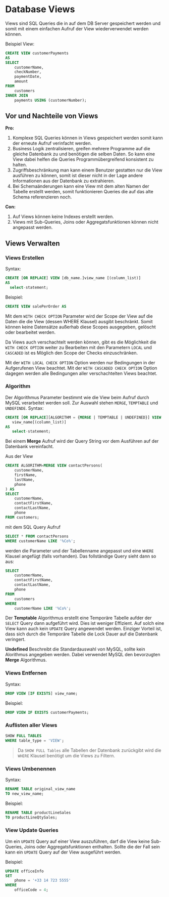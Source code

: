 # Database Views

Views sind SQL Queries die in auf dem DB Server gespeichert werden und somit mit einem einfachen Aufruf der View wiederverwendet werden können.

Beispiel View:
```sql
CREATE VIEW customerPayments
AS 
SELECT 
    customerName, 
    checkNumber, 
    paymentDate, 
    amount
FROM
    customers
INNER JOIN
    payments USING (customerNumber);
```

## Vor und Nachteile von Views
**Pro:**
1. Komplexe SQL Queries können in Views gespeichert werden somit kann der erneute Aufruf verinfacht werden.
1. Business Logik zentralisieren, greifen mehrere Programme auf die gleiche Datenbank zu und benötigen die selben Daten. So kann eine View dabei helfen die Queries Programmübergreifend konsistent zu halten.
1. Zugriffsbeschränkung man kann einem Benutzer gestatten nur die View ausführen zu können, somit ist dieser nicht in der Lage andere Informationen aus der Datenbank zu extrahieren.
1. Bei Schemaänderungen kann eine View mit dem alten Namen der Tabelle erstellt werden, somit funktionieren Queries die auf das alte Schema referenzieren noch.

**Con:**
1. Auf Views können keine Indexes erstellt werden.
1. Views mit Sub-Queries, Joins oder Aggregatsfunktionen können nicht angepasst werden.

## Views Verwalten

### Views Erstellen
Syntax:
```SQL
CREATE [OR REPLACE] VIEW [db_name.]view_name [(column_list)]
AS
  select-statement;
```

Beispiel:
```SQL
CREATE VIEW salePerOrder AS
```

Mit dem `WITH CHECK OPTION` Parameter wird der Scope der View auf die Daten die die View (dessen WHERE Klausel) ausgibt beschränkt.
Somit können keine Datensätze außerhab diese Scopes ausgegeben, gelöscht oder bearbeitet werden.

Da Views auch verschachtelt werden können, gibt es die Möglichkeit die `WITH CHECK OPTION` weiter zu Bearbeiten mit den Parametern `LOCAL` und `CASCADED` ist es Möglich den Scope der Checks einzuschränken.

Mit der `WITH LOCAL CHECK OPTION` Option werden nur Bedingungen in der Aufgerufenen View beachtet. Mit der `WITH CASCADED CHECK OPTION` Option dagegen werden alle Bedingungen aller verschachtelten Views beachtet.

### Algorithm
Der Algorithmus Parameter bestimmt wie die View beim Aufruf durch MySQL verarbeitet werden soll.
Zur Auswahl stehen `MERGE`, `TEMPTABLE` und `UNDEFINDE`.
Syntax:
```SQL
CREATE [OR REPLACE][ALGORITHM = {MERGE | TEMPTABLE | UNDEFINED}] VIEW 
   view_name[(column_list)]
AS 
   select-statement;
```
Bei einem **Merge** Aufruf wird der Query String vor dem Ausführen auf der Datenbank vereinfacht.

Aus der View
```SQL
CREATE ALGORITHM=MERGE VIEW contactPersons(
    customerName, 
    firstName, 
    lastName, 
    phone
) AS
SELECT 
    customerName, 
    contactFirstName, 
    contactLastName, 
    phone
FROM customers;
```
mit dem SQL Query Aufruf
```SQL
SELECT * FROM contactPersons
WHERE customerName LIKE '%Co%';
```
werden die Parameter und der Tabellenname angepasst und eine `WHERE` Klausel angefügt (falls vorhanden).
Das follständige Query sieht dann so aus:
```SQL
SELECT 
    customerName, 
    contactFirstName, 
    contactLastName, 
    phone
FROM
    customers
WHERE
    customerName LIKE '%Co%';
```

Der **Temptable** Algorithmus erstellt eine Temporäre Tabelle aufder der `SELECT` Query dann aufgeführt wird.
Dies ist weniger Effizient. Auf solch eine View kann auch kein `UPDATE` Query angewendet werden.
Einziger Vorteil ist, dass sich durch die Temporäre Tabelle die Lock Dauer auf die Datenbank veringert.

**Undefined** Beschreibt die Standardauswahl von MySQL, sollte kein Alorithmus angegeben werden.
Dabei verwendet MySQL den bevorzugten **Merge** Algorithmus.

### Views Entfernen
Syntax:
```SQL
DROP VIEW [IF EXISTS] view_name;
```

Beispiel:
```SQL
DROP VIEW IF EXISTS customerPayments;
```

### Auflisten aller Views
```SQL
SHOW FULL TABLES 
WHERE table_type = 'VIEW';
```
> Da `SHOW FULL Tables` alle Tabellen der Datenbank zurückgibt wird die `WHERE` Klausel benötigt um die Views zu Filtern.

### Views Umbenennen
Syntax:
```SQL
RENAME TABLE original_view_name 
TO new_view_name;
```

Beispiel:
```SQL
RENAME TABLE productLineSales 
TO productLineQtySales;
```

### View Update Queries
Um ein `UPDATE` Query auf einer View auszuführen, darf die View keine Sub-Queries, Joins oder Aggregatsfunktionen enthalten. Sollte die der Fall sein kann ein `UPDATE` Query auf der View ausgeführt werden.

Beispiel:
```SQL
UPDATE officeInfo 
SET 
    phone = '+33 14 723 5555'
WHERE
    officeCode = 4;
```
